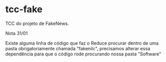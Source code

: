 # tcc-fake
TCC do projeto de FakeNews.


Nota 31/01

Existe alguma linha de código que faz o Reduce procurar dentro de uma pasta obrigatoriamente chamada "fakenilc", precisamos alterar essa dependência para que o código rode procurando nossa pasta "Software"
